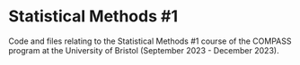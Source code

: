 # Statistical Methods #1

Code and files relating to the Statistical Methods #1 course of the COMPASS program at the University of Bristol (September 2023 - December 2023).
